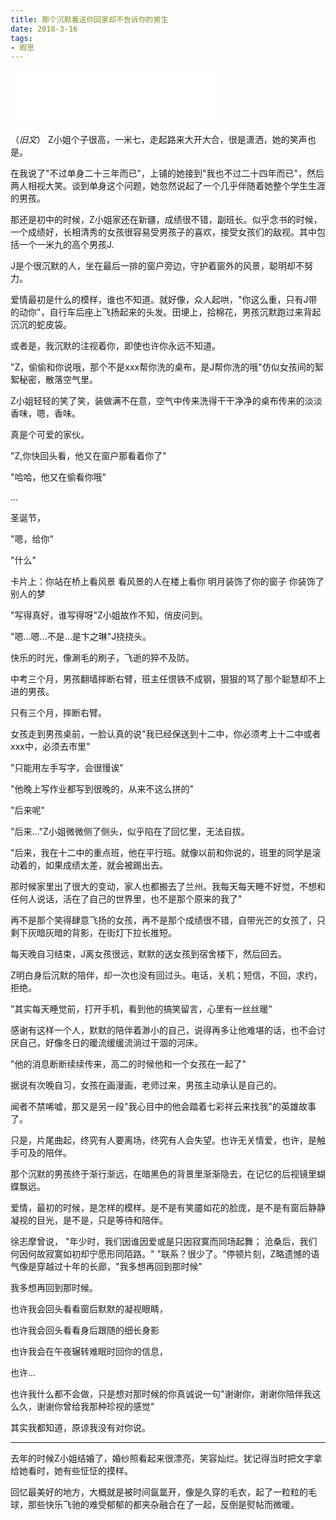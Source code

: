 ```yaml
---
title: 那个沉默着送你回家却不告诉你的男生
date: 2018-3-16
tags:
- 暇思
---
```

<iframe frameborder="no" border="0" marginwidth="0" marginheight="0" src="//music.163.com/outchain/player?type=2&id=28381611&auto=1&height=66" width=330 height=86></iframe>

（*旧文*）
Z小姐个子很高，一米七，走起路来大开大合，很是潇洒，她的笑声也是。

在我说了"不过单身二十三年而已"，上铺的她接到"我也不过二十四年而已"，然后两人相视大笑。谈到单身这个问题，她忽然说起了一个几乎伴随着她整个学生生涯的男孩。

那还是初中的时候，Z小姐家还在新疆，成绩很不错，副班长。似乎念书的时候，一个成绩好，长相清秀的女孩很容易受男孩子的喜欢，接受女孩们的敌视。其中包括一个一米九的高个男孩J.

J是个很沉默的人，坐在最后一排的窗户旁边，守护着窗外的风景，聪明却不努力。

爱情最初是什么的模样，谁也不知道。就好像，众人起哄，"你这么重，只有J带的动你"，自行车后座上飞扬起来的头发。田埂上，拾棉花，男孩沉默跑过来背起沉沉的蛇皮袋。

或者是，我沉默的注视着你，即使也许你永远不知道。

<!--more-->
"Z，偷偷和你说哦，那个不是xxx帮你洗的桌布，是J帮你洗的哦"仿似女孩间的絮絮秘密，散落空气里。

Z小姐轻轻的笑了笑，装做满不在意，空气中传来洗得干干净净的桌布传来的淡淡香味，嗯，香味。

真是个可爱的家伙。

"Z,你快回头看，他又在窗户那看着你了"

"哈哈，他又在偷看你哦"

...

圣诞节，

"嗯，给你"

"什么"

卡片上：你站在桥上看风景 看风景的人在楼上看你 明月装饰了你的窗子 你装饰了别人的梦

"写得真好，谁写得呀"Z小姐故作不知，俏皮问到。

"嗯...嗯...不是...是卞之琳"J挠挠头。

快乐的时光，像涮毛的刷子，飞逝的猝不及防。

中考三个月，男孩翻墙摔断右臂，班主任恨铁不成钢，狠狠的骂了那个聪慧却不上进的男孩。

只有三个月，摔断右臂。

女孩走到男孩桌前，一脸认真的说"我已经保送到十二中，你必须考上十二中或者xxx中，必须去市里"

"只能用左手写字，会很慢诶"

"他晚上写作业都写到很晚的，从来不这么拼的"



"后来呢"

"后来..."Z小姐微微侧了侧头，似乎陷在了回忆里，无法自拔。

"后来，我在十二中的重点班，他在平行班。就像以前和你说的，班里的同学是滚动着的，如果成绩太差，就会被踢出去。

那时候家里出了很大的变动，家人也都搬去了兰州。我每天每天睡不好觉，不想和任何人说话，活在了自己的世界里，也不是那个原来的我了"

再不是那个笑得肆意飞扬的女孩，再不是那个成绩很不错，自带光芒的女孩了，只剩下灰暗灰暗的背影，在街灯下拉长推短。

每天晚自习结束，J离女孩很远，默默的送女孩到宿舍楼下，然后回去。

Z明白身后沉默的陪伴，却一次也没有回过头。电话，关机；短信，不回，求约，拒绝。

"其实每天睡觉前，打开手机，看到他的搞笑留言，心里有一丝丝暖"

感谢有这样一个人，默默的陪伴着渺小的自己，说得再多让他难堪的话，也不会讨厌自己，好像冬日的暖流缓缓流淌过干涸的河床。

"他的消息断断续续传来，高二的时候他和一个女孩在一起了"

据说有次晚自习，女孩在画漫画，老师过来，男孩主动承认是自己的。

闻者不禁唏嘘，那又是另一段"我心目中的他会踏着七彩祥云来找我"的英雄故事了。

只是，片尾曲起，终究有人要离场，终究有人会失望。也许无关情爱，也许，是触手可及的陪伴。

那个沉默的男孩终于渐行渐远，在暗黑色的背景里渐渐隐去，在记忆的后视镜里蝴蝶飘远。

爱情，最初的时候，是怎样的模样。是不是有笑靥如花的脸庞，是不是有窗后静静凝视的目光，是不是，只是等待和陪伴。

徐志摩曾说，
"年少时，我们因谁因爱或是只因寂寞而同场起舞；
沧桑后，我们何因何故寂寞如初却宁愿形同陌路。"
"联系？很少了。"停顿片刻，Z略遗憾的语气像是穿越过十年的长廊，"我多想再回到那时候"

我多想再回到那时候。

也许我会回头看看窗后默默的凝视眼睛，

也许我会回头看看身后跟随的细长身影

也许我会在午夜辗转难眠时回你的信息，

也许...

也许我什么都不会做，只是想对那时候的你真诚说一句"谢谢你，谢谢你陪伴我这么久，谢谢你曾给我那种珍视的感觉"

其实我都知道，原谅我没有对你说。

---


去年的时候Z小姐结婚了，婚纱照看起来很漂亮，笑容灿烂。犹记得当时把文字拿给她看时，她有些怔怔的摸样。

回忆最美好的地方，大概就是被时间氤氲开，像是久穿的毛衣，起了一粒粒的毛球，那些快乐飞驰的难受郁郁的都夹杂融合在了一起，反倒是熨帖而微暖。